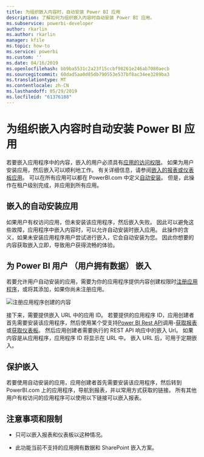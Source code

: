 ```yaml
---
title: 为组织嵌入内容时，自动安装 Power BI 应用
description: 了解如何为组织嵌入内容时自动安装 Power BI 应用。
ms.subservice: powerbi-developer
author: rkarlin
ms.author: rkarlin
manager: kfile
ms.topic: how-to
ms.service: powerbi
ms.custom: ''
ms.date: 04/16/2019
ms.openlocfilehash: bb9ba5531c2a23f15ccbf98261e246ab7080aecb
ms.sourcegitcommit: 60dad5aa0d85db790553e537bf8ac34ee3289ba3
ms.translationtype: MT
ms.contentlocale: zh-CN
ms.lasthandoff: 05/29/2019
ms.locfileid: "61376188"
---
```

# <a name="auto-install-power-bi-apps-when-embedding-for-your-organization"></a>为组织嵌入内容时自动安装 Power BI 应用

若要嵌入应用程序中的内容，嵌入的用户必须具有[应用的访问权限](../service-create-distribute-apps.md)。 如果为用户安装应用，然后嵌入可以顺利地工作。 有关详细信息，请参阅[嵌入的报表或仪表板应用](embed-from-apps.md)。 可以在所有应用可以都在 PowerBI.com 中定义[自动安装](https://powerbi.microsoft.com/blog/automatically-install-apps/)。 但是，此操作在租户级别完成，并应用到所有应用。

## <a name="auto-install-app-on-embedding"></a>嵌入的自动安装应用

如果用户有权访问应用，但未安装该应用程序，然后嵌入失败。 因此可以避免这些故障，应用程序中嵌入内容时，可以允许自动安装时嵌入应用。 此操作的含义，如果未安装应用程序用户尝试进行嵌入，它会自动安装为您。 因此你想要的内容获取嵌入立即，导致用户获得流畅的体验。

## <a name="embed-for-power-bi-users-user-owns-data"></a>为 Power BI 用户 （用户拥有数据） 嵌入

若要允许用户自动安装的应用，需要为你的应用程序提供内容创建权限时[注册应用程序](register-app.md#register-with-the-power-bi-application-registration-tool)，或将其添加，如果你尚未注册应用。

![注册应用程序创建的内容](media/embed-auto-install-app/register-app-create-content.png)

接下来，需要提供嵌入 URL 中的应用 ID。 若要提供的应用程序 ID，应用创建者首先需要安装该应用程序，然后使用某个受支持[Power BI Rest API](https://docs.microsoft.com/rest/api/power-bi/)调用-[获取报表](https://docs.microsoft.com/rest/api/power-bi/reports/getreports)或[获取仪表板](https://docs.microsoft.com/rest/api/power-bi/dashboards/getdashboards)。 然后应用创建者需要执行的 REST API 响应中的嵌入 Url。 如果内容是从应用程序，应用程序 ID 将显示在 URL 中。  嵌入 URL 后，可用于定期嵌入。

## <a name="secure-embed"></a>保护嵌入

若要使用自动安装的应用，应用创建者首先需要安装该应用程序，然后转到 PowerBI.com 上的应用程序，导航到报表，并以常用方式获取的链接。 所有其他用户有权访问的应用程序可以使用以下链接可以嵌入报表。

## <a name="considerations-and-limitations"></a>注意事项和限制

* 只可以嵌入报表和仪表板以这种情况。

* 此功能当前不支持的应用拥有数据和 SharePoint 嵌入方案。